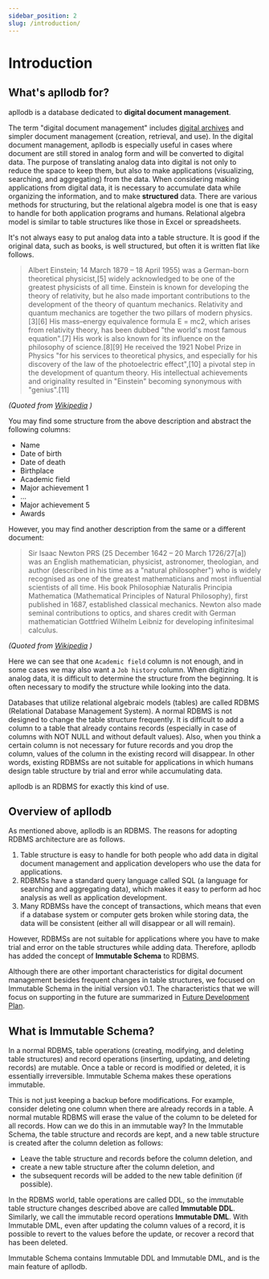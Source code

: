 ```yaml
---
sidebar_position: 2
slug: /introduction/
---
```


# Introduction

## What's apllodb for?

apllodb is a database dedicated to **digital document management**.

The term "digital document management" includes [digital archives](https://en.wikipedia.org/wiki/Digital_Archives) and simpler document management (creation, retrieval, and use).
In the digital document management, apllodb is especially useful in cases where document are still stored in analog form and will be converted to digital data.
The purpose of translating analog data into digital is not only to reduce the space to keep them, but also to make applications (visualizing, searching, and aggregating) from the data.
When considering making applications from digital data, it is necessary to accumulate data while organizing the information, and to make **structured** data.
There are various methods for structuring, but the relational algebra model is one that is easy to handle for both application programs and humans. Relational algebra model is similar to table structures like those in Excel or spreadsheets.

It's not always easy to put analog data into a table structure.
It is good if the original data, such as books, is well structured, but often it is written flat like follows.

> Albert Einstein; 14 March 1879 – 18 April 1955) was a German-born theoretical physicist,[5] widely acknowledged to be one of the greatest physicists of all time. Einstein is known for developing the theory of relativity, but he also made important contributions to the development of the theory of quantum mechanics. Relativity and quantum mechanics are together the two pillars of modern physics.[3][6] His mass–energy equivalence formula E = mc2, which arises from relativity theory, has been dubbed "the world's most famous equation".[7] His work is also known for its influence on the philosophy of science.[8][9] He received the 1921 Nobel Prize in Physics "for his services to theoretical physics, and especially for his discovery of the law of the photoelectric effect",[10] a pivotal step in the development of quantum theory. His intellectual achievements and originality resulted in "Einstein" becoming synonymous with "genius".[11]

_(Quoted from [Wikipedia](https://en.wikipedia.org/wiki/Albert_Einstein) )_

You may find some structure from the above description and abstract the following columns:

- Name
- Date of birth
- Date of death
- Birthplace
- Academic field
- Major achievement 1
- ...
- Major achievement 5
- Awards

However, you may find another description from the same or a different document:

> Sir Isaac Newton PRS (25 December 1642 – 20 March 1726/27[a]) was an English mathematician, physicist, astronomer, theologian, and author (described in his time as a "natural philosopher") who is widely recognised as one of the greatest mathematicians and most influential scientists of all time. His book Philosophiæ Naturalis Principia Mathematica (Mathematical Principles of Natural Philosophy), first published in 1687, established classical mechanics. Newton also made seminal contributions to optics, and shares credit with German mathematician Gottfried Wilhelm Leibniz for developing infinitesimal calculus.

_(Quoted from [Wikipedia](https://en.wikipedia.org/wiki/Isaac_Newton) )_

Here we can see that one `Academic field` column is not enough, and in some cases we may also want a `Job history` column.
When digitizing analog data, it is difficult to determine the structure from the beginning. It is often necessary to modify the structure while looking into the data.

Databases that utilize relational algebraic models (tables) are called RDBMS (Relational Database Management System).
A normal RDBMS is not designed to change the table structure frequently.
It is difficult to add a column to a table that already contains records (especially in case of columns with NOT NULL and without default values). Also, when you think a certain column is not necessary for future records and you drop the column, values of the column in the existing record will disappear.
In other words, existing RDBMSs are not suitable for applications in which humans design table structure by trial and error while accumulating data.

apllodb is an RDBMS for exactly this kind of use.

## Overview of apllodb

As mentioned above, apllodb is an RDBMS.
The reasons for adopting RDBMS architecture are as follows.

1. Table structure is easy to handle for both people who add data in digital document management and application developers who use the data for applications.
2. RDBMSs have a standard query language called SQL (a language for searching and aggregating data), which makes it easy to perform ad hoc analysis as well as application development.
3. Many RDBMSs have the concept of transactions, which means that even if a database system or computer gets broken while storing data, the data will be consistent (either all will disappear or all will remain).

However, RDBMSs are not suitable for applications where you have to make trial and error on the table structures while adding data.
Therefore, apllodb has added the concept of **Immutable Schema** to RDBMS.

Although there are other important characteristics for digital document management besides frequent changes in table structures, we focused on Immutable Schema in the initial version v0.1.
The characteristics that we will focus on supporting in the future are summarized in [Future Development Plan](04-future-work.md).

## What is Immutable Schema?

In a normal RDBMS, table operations (creating, modifying, and deleting table structures) and record operations (inserting, updating, and deleting records) are mutable. Once a table or record is modified or deleted, it is essentially irreversible.
Immutable Schema makes these operations immutable.

This is not just keeping a backup before modifications.
For example, consider deleting one column when there are already records in a table.
A normal mutable RDBMS will erase the value of the column to be deleted for all records.
How can we do this in an immutable way?
In the Immutable Schema, the table structure and records are kept, and a new table structure is created after the column deletion as follows:

- Leave the table structure and records before the column deletion, and
- create a new table structure after the column deletion, and
- the subsequent records will be added to the new table definition (if possible).

In the RDBMS world, table operations are called DDL, so the immutable table structure changes described above are called **Immutable DDL**.
Similarly, we call the immutable record operations **Immutable DML**.
With Immutable DML, even after updating the column values of a record, it is possible to revert to the values before the update, or recover a record that has been deleted.

Immutable Schema contains Immutable DDL and Immutable DML, and is the main feature of apllodb.
